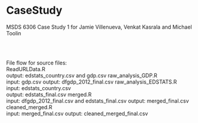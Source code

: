 # CaseStudy
MSDS 6306 Case Study 1 for Jamie Villenueva, Venkat Kasrala and Michael Toolin

<br>
<br>

File flow for source files:<br>
ReadURLData.R<br> 
        output: edstats_country.csv and gdp.csv
raw_analysis_GDP.R<br>
        input: gdp.csv
        output: dfgdp_2012_final.csv
raw_analysis_EDSTATS.R<br>
        input: edstats_country.csv  
        output: edstats_final.csv
merged.R<br>
        input: dfgdp_2012_final.csv and edstats_final.csv
        output: merged_final.csv
cleaned_merged.R<br>
        input: merged_final.csv
        output: cleaned_merged_final.csv
